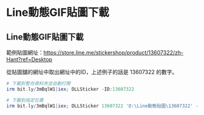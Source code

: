 Line動態GIF貼圖下載
===

## Line動態GIF貼圖下載
範例貼圖網址：https://store.line.me/stickershop/product/13607322/zh-Hant?ref=Desktop  

從貼圖舖的網址中取出網址中的ID，上述例子的話是 13607322 的數字。  

```ps1
# 下載到暫存資料夾並自動打開
irm bit.ly/3mBqlW1|iex; DLLSticker -ID:13607322

# 下載到指定位置
irm bit.ly/3mBqlW1|iex; DLLSticker 13607322 'D:\Line動態貼圖\13607322' -Explore

```

